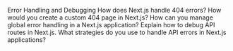 Error Handling and Debugging
How does Next.js handle 404 errors?
How would you create a custom 404 page in Next.js?
How can you manage global error handling in a Next.js application?
Explain how to debug API routes in Next.js.
What strategies do you use to handle API errors in Next.js applications?